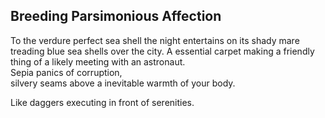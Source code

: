 Breeding Parsimonious Affection
-------------------------------
To the verdure perfect sea shell the night entertains on its shady mare  
treading blue sea shells over the city. A essential carpet making a friendly thing of a likely meeting with an astronaut.  
Sepia panics of corruption,  
silvery seams above a inevitable warmth of your body.  
  
Like daggers executing in front of serenities.  
